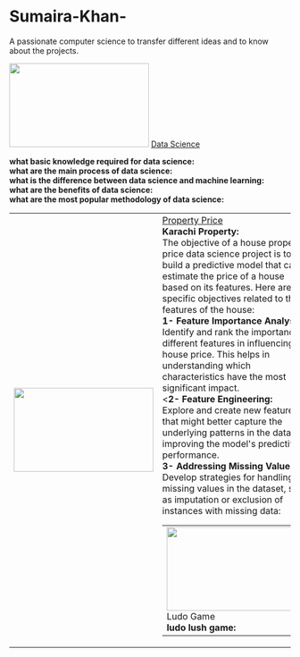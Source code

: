 # Sumaira-Khan-
A passionate computer science to transfer different ideas and to know about the projects.

<td><img src="https://www.shutterstock.com/image-vector/vector-sketch-cartoon-illustration-fashion-programmer-1673891572.jpg" width="250px" height="150px"/></td>

<td><a href="https://github.com/ksumi4020/housing--property">Data Science</a><br/>

<b>what basic knowledge required for data science:</b><br/>
<b> what are the main process of data science:</b><br/>
<b> what is the difference between data science and machine learning:</b><br/>
<b>what are the benefits of data science: </b><br/>
<b> what are the most popular methodology of data science:</b><br/>
<table>
  <body>
    <tr>
      <td><img src="https://www.shutterstock.com/shutterstock/photos/1937900650/display_1500/stock-vector-illustration-of-simple-house-isolated-on-white-background-1937900650.jpg" width="250px" height="150px"/></td>
      <td><a href="https://github.com/ksumi4020/housing--property">Property Price</a><br/>
      <b>Karachi Property:</b><br/>
The objective of a house property price data science project is to build a predictive model that can estimate the price of a house based on its features. Here are specific objectives related to the features of the house:<br/>
<b>1-	Feature Importance Analysis:</b><br/>
Identify and rank the importance of different features in influencing the house price. This helps in understanding which characteristics have the most significant impact.<br/>
<<b>2-	Feature Engineering:</b><br/>
Explore and create new features that might better capture the underlying patterns in the data, improving the model's predictive performance.<br/>
<b>3-	Addressing Missing Values:</b><br/>
Develop strategies for handling missing values in the dataset, such as imputation or exclusion of instances with missing data:</b><br/>
<table>
   <body>
       <tr>

  <td><img src="https://play.google.com/store/apps/details?id=com.free.ludo.game&hl=en_US. "width="250px" height="150px/></td>
    <td><a href="https://github.com/ksumi4020/housing--property ">Ludo Game</a><br/>
    <b> ludo lush game:</b><br/>
    </table>
